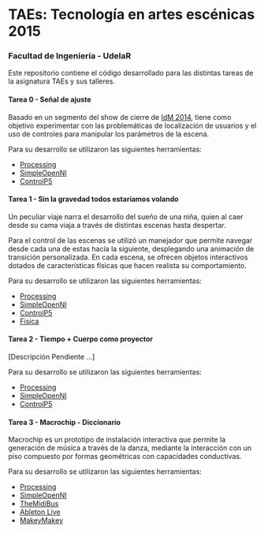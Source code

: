 # TAEs: Tecnología en artes escénicas 2015 #

### Facultad de Ingeniería - UdelaR ###

Este repositorio contiene el código desarrollado para las distintas tareas de la asignatura TAEs y sus talleres.

#### Tarea 0 - Señal de ajuste ####
Basado en un segmento del show de cierre de [IdM 2014](https://www.youtube.com/watch?v=CtPePBULybk), tiene como objetivo experimentar con las problemáticas de localización de usuarios y el uso de controles para manipular los parámetros de la escena. 

Para su desarrollo se utilizaron las siguientes herramientas:
* [Processing](https://processing.org/)
* [SimpleOpenNI](https://code.google.com/p/simple-openni/)
* [ControlP5](http://www.sojamo.de/libraries/controlP5/)

#### Tarea 1 - Sin la gravedad todos estaríamos volando ####
Un peculiar viaje narra el desarrollo del sueño de una niña, quien al caer desde su cama viaja a través de distintas escenas hasta despertar.

Para el control de las escenas se utilizó un manejador que permite navegar desde cada una de estas hacía la siguiente, desplegando una animación de transición personalizada. En cada escena, se ofrecen objetos interactivos dotados de características físicas que hacen realista su comportamiento.  

Para su desarrollo se utilizaron las siguientes herramientas:
* [Processing](https://processing.org/)
* [SimpleOpenNI](https://code.google.com/p/simple-openni/)
* [ControlP5](http://www.sojamo.de/libraries/controlP5/)
* [Fisica](http://www.ricardmarxer.com/fisica/)

#### Tarea 2 - Tiempo + Cuerpo como proyector ####
[Descripción Pendiente ...]

Para su desarrollo se utilizaron las siguientes herramientas:
* [Processing](https://processing.org/)
* [SimpleOpenNI](https://code.google.com/p/simple-openni/)
* [ControlP5](http://www.sojamo.de/libraries/controlP5/)

#### Tarea 3 - Macrochip - Diccionario ####
Macrochip es un prototipo de instalación interactiva que permite la generación de música a través de la danza, mediante la interacción con un piso compuesto por formas geométricas con capacidades conductivas.

Para su desarrollo se utilizaron las siguientes herramientas:
* [Processing](https://processing.org/)
* [SimpleOpenNI](https://code.google.com/p/simple-openni/)
* [TheMidiBus](http://www.smallbutdigital.com/themidibus.php)
* [Ableton Live](https://www.ableton.com/en/live/)
* [MakeyMakey](http://www.makeymakey.com/)
